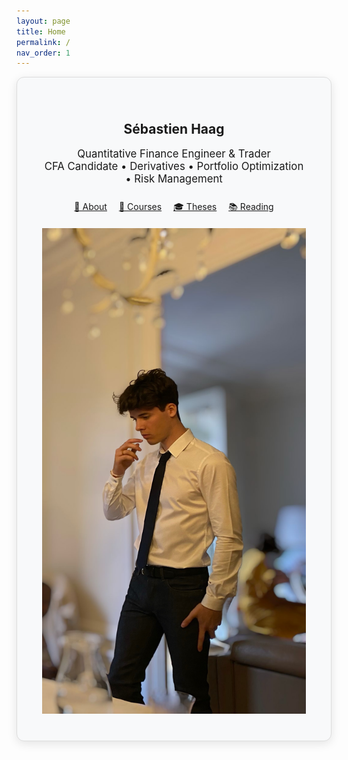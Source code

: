 ```yaml
---
layout: page
title: Home
permalink: /
nav_order: 1
---
```


<!-- TEXTE D'ACCUEIL -->
<div style="
  max-width: 750px;
  margin: auto;
  padding: 40px;
  background-color: #f8f9fa;
  border-radius: 12px;
  box-shadow: 0 4px 15px rgba(0, 0, 0, 0.1);
  border: 1px solid #ddd;
">

<h2 style="text-align: center;">Sébastien Haag</h2>
<p style="text-align: center; font-size: 1.2em;">
Quantitative Finance Engineer & Trader  
<br/>
CFA Candidate • Derivatives • Portfolio Optimization • Risk Management
</p>

<div style="text-align: center; margin-top: 25px;">
  <a href="/about/" style="margin-right: 15px;">📄 About</a>
  <a href="/courses/" style="margin-right: 15px;">📘 Courses</a>
  <a href="/theses/" style="margin-right: 15px;">🎓 Theses</a>
  <a href="/reading/">📚 Reading</a>
</div>


<!-- PHOTO EN DESSOUS, CENTRÉE -->
<div style="text-align: center; margin-top: 20px;">
  <img src="/assets/images/sebastien.jpg" alt="Sébastien Haag" class="profile-photo" />
</div>
